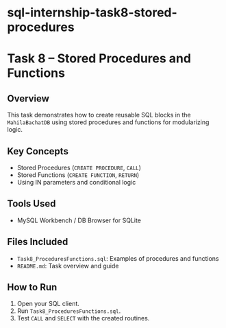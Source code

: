 # sql-internship-task8-stored-procedures
# Task 8 – Stored Procedures and Functions

## Overview
This task demonstrates how to create reusable SQL blocks in the `MahilaBachatDB` using stored procedures and functions for modularizing logic.

## Key Concepts
- Stored Procedures (`CREATE PROCEDURE`, `CALL`)
- Stored Functions (`CREATE FUNCTION`, `RETURN`)
- Using IN parameters and conditional logic

## Tools Used
- MySQL Workbench / DB Browser for SQLite

## Files Included
- `Task8_ProceduresFunctions.sql`: Examples of procedures and functions
- `README.md`: Task overview and guide

## How to Run
1. Open your SQL client.
2. Run `Task8_ProceduresFunctions.sql`.
3. Test `CALL` and `SELECT` with the created routines.

